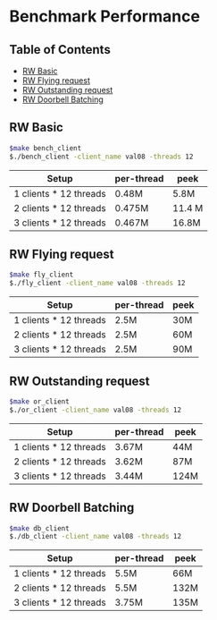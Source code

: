 # Benchmark Performance

## Table of Contents

* [RW Basic](#rw_basic)
* [RW Flying request](#rw_fly)
* [RW Outstanding request](#rw_or)
* [RW Doorbell Batching](#rw_db)


<a  name="rw_basic"></a>

## RW Basic

```bash
$make bench_client
$./bench_client -client_name val08 -threads 12
```


   |          Setup          | per-thread | peek    |
   | ----------------------- | ---------- | ------- |
   | 1 clients * 12 threads  | 0.48M      | 5.8M    |
   | 2 clients * 12 threads  | 0.475M     | 11.4 M  |
   | 3 clients * 12 threads  | 0.467M     | 16.8M   |


<a  name="rw_fly"></a>

## RW Flying request

```bash
$make fly_client
$./fly_client -client_name val08 -threads 12
```

   |          Setup          | per-thread | peek    |
   | ----------------------- | ---------- | ------- |
   | 1 clients * 12 threads  | 2.5M       | 30M     |
   | 2 clients * 12 threads  | 2.5M       | 60M     |
   | 3 clients * 12 threads  | 2.5M       | 90M     |

<a  name="rw_or"></a>

## RW Outstanding request

```bash
$make or_client
$./or_client -client_name val08 -threads 12
```

   |          Setup          | per-thread | peek    |
   | ----------------------- | ---------- | ------- |
   | 1 clients * 12 threads  | 3.67M      | 44M     |
   | 2 clients * 12 threads  | 3.62M      | 87M     |
   | 3 clients * 12 threads  | 3.44M      | 124M    |

<a  name="rw_db"></a>

## RW Doorbell Batching

```bash
$make db_client
$./db_client -client_name val08 -threads 12
```

   |          Setup          | per-thread | peek    |
   | ----------------------- | ---------- | ------- |
   | 1 clients * 12 threads  | 5.5M       | 66M     |
   | 2 clients * 12 threads  | 5.5M       | 132M    |
   | 3 clients * 12 threads  | 3.75M      | 135M    |